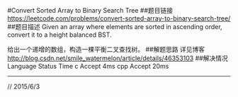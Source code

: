 #Convert Sorted Array to Binary Search Tree
##题目链接
https://leetcode.com/problems/convert-sorted-array-to-binary-search-tree/
##题目描述
Given an array where elements are sorted in ascending order, convert it 
to a height balanced BST.

给出一个递增的数组，构造一棵平衡二叉查找树。
##解题思路
详见博客 http://blog.csdn.net/smile_watermelon/article/details/46353103
##解决情况
    Language  Status  Time
    c         Accept  4ms
    cpp       Accept  20ms

---
// 2015/6/3
